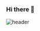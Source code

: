 ### Hi there 👋

![header](https://capsule-render.vercel.app/api?type=rect&color=778899&height=300&section=header&text=WhatisyourData?%20render&fontSize=90)

<!--
**SeoroMin/SeoroMin** is a ✨ _special_ ✨ repository because its `README.md` (this file) appears on your GitHub profile.

Here are some ideas to get you started:

- 🔭 I’m currently working on ...
- 🌱 I’m currently learning ...
- 👯 I’m looking to collaborate on ...
- 🤔 I’m looking for help with ...
- 💬 Ask me about ...
- 📫 How to reach me: ...
- 😄 Pronouns: ...
- ⚡ Fun fact: ...
-->
